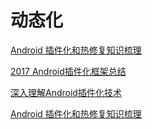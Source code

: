 # 动态化

[Android 插件化和热修复知识梳理](https://www.jianshu.com/p/704cac3eb13d)

[2017 Android插件化框架总结](https://juejin.im/entry/59decdf36fb9a0451c39621b)

[深入理解Android插件化技术](https://zhuanlan.zhihu.com/p/33017826)

[Android 插件化和热修复知识梳理](https://www.jianshu.com/p/704cac3eb13d)